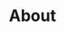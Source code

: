 ---
title: About
heading: About
links:
    - title: Funding
      url: /funding
    - title: Team
      url: /team
    - title: License and privacy
      url: /license-and-privacy
---